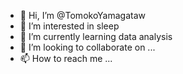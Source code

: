 - 👋 Hi, I’m @TomokoYamagataw
- 👀 I’m interested in sleep
- 🌱 I’m currently learning data analysis
- 💞️ I’m looking to collaborate on ...
- 📫 How to reach me ...

<!---
TomokoYamagataw/TomokoYamagataw is a ✨ special ✨ repository because its `README.md` (this file) appears on your GitHub profile.
You can click the Preview link to take a look at your changes.
--->
